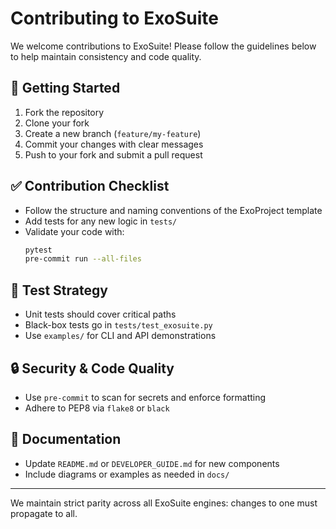 # Contributing to ExoSuite

We welcome contributions to ExoSuite! Please follow the guidelines below to help maintain consistency and code quality.

## 🚀 Getting Started

1. Fork the repository
2. Clone your fork
3. Create a new branch (`feature/my-feature`)
4. Commit your changes with clear messages
5. Push to your fork and submit a pull request

## ✅ Contribution Checklist

- Follow the structure and naming conventions of the ExoProject template
- Add tests for any new logic in `tests/`
- Validate your code with:
  ```bash
  pytest
  pre-commit run --all-files
  ```

## 🧪 Test Strategy

- Unit tests should cover critical paths
- Black-box tests go in `tests/test_exosuite.py`
- Use `examples/` for CLI and API demonstrations

## 🔒 Security & Code Quality

- Use `pre-commit` to scan for secrets and enforce formatting
- Adhere to PEP8 via `flake8` or `black`

## 📘 Documentation

- Update `README.md` or `DEVELOPER_GUIDE.md` for new components
- Include diagrams or examples as needed in `docs/`

---

We maintain strict parity across all ExoSuite engines: changes to one must propagate to all.